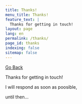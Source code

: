 ```yaml
---
title: Thanks!
menu_title: Thanks!
feature_text: |
  Thanks for getting in touch!
layout: page
lang: en
permalink: /thanks/
page_id: thanks
indexing: false
sitemap: false
---
```


<a href="javascript:history.back()">Go Back</a>

Thanks for getting in touch!

I will respond as soon as poosible, 

until then...